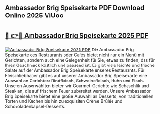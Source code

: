 ## Ambassador Brig Speisekarte PDF Download Online 2025 ViUoc

# <h2><a href="http://gc7oa9.nevu.top/?p=Ambassador+Brig+Speisekarte">🔗 👉🔴 Ambassador Brig Speisekarte 2025 PDF</a></h2>

[![Ambassador Brig Speisekarte 2025 PDF](https://i.imgur.com/dBaPXMq.png)](http://gc7oa9.nevu.top/?p=Ambassador+Brig+Speisekarte)
Die Ambassador Brig Speisekarte des Restaurants oder Cafés bietet nicht nur ein Menü mit Gerichten, sondern auch eine Gelegenheit für Sie, etwas zu finden, das für Ihren Geschmack köstlich und passend ist. Es gibt viele leichte und frische Salate auf der Ambassador Brig Speisekarte unseres Restaurants. Für Fleischliebhaber gibt es auf unserer Ambassador Brig Speisekarte eine Auswahl an Gerichten: Rindfleisch, Schweinefleisch, Huhn und Fisch. Unseren Auserwählten bieten wir Gourmet-Gerichte wie Schaschlik und Steak an, die auf frischem Feuer zubereitet werden. Unsere Ambassador Brig Speisekarte bietet eine große Auswahl an Desserts, von traditionellen Torten und Kuchen bis hin zu exquisiten Crème Brûlée und Schokoladenkapsel-Desserts.
